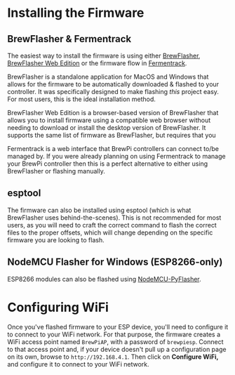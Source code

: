 # Installing the Firmware

## BrewFlasher & Fermentrack

The easiest way to install the firmware is using either [BrewFlasher](http://www.brewflasher.com/), [BrewFlasher Web Edition](https://web.brewflasher.com/) or the firmware flow in [Fermentrack](http://www.fermentrack.com/). 

BrewFlasher is a standalone application for MacOS and Windows that allows for the firmware to be automatically downloaded & flashed to your controller. It was specifically designed to make flashing *this* project easy. For most users, this is the ideal installation method.

BrewFlasher Web Edition is a browser-based version of BrewFlasher that allows you to install firmware using a compatible web browser without needing to download or install the desktop version of BrewFlasher. It supports the same list of firmware as BrewFlasher, but requires that you  

Fermentrack is a web interface that BrewPi controllers can connect to/be managed by. If you were already planning on using Fermentrack to manage your BrewPi controller then this is a perfect alternative to either using BrewFlasher or flashing manually. 


## esptool

The firmware can also be installed using esptool (which is what BrewFlasher uses behind-the-scenes). This is not recommended for most users, as you will need to craft the correct command to flash the correct files to the proper offsets, which will change depending on the specific firmware you are looking to flash. 



## NodeMCU Flasher for Windows (ESP8266-only)

ESP8266 modules can also be flashed using [NodeMCU-PyFlasher](https://github.com/marcelstoer/nodemcu-pyflasher).

# Configuring WiFi
Once you've flashed firmware to your ESP device, you'll need to configure it to connect to your WiFi network.  For that purpose, the firmware creates a WiFi access point named `BrewPiAP`, with a password of `brewpiesp`.  Connect to that access point and, if your device doesn't pull up a configuration page on its own, browse to `http://192.168.4.1`.  Then click on **Configure WiFi,** and configure it to connect to your WiFi network.
